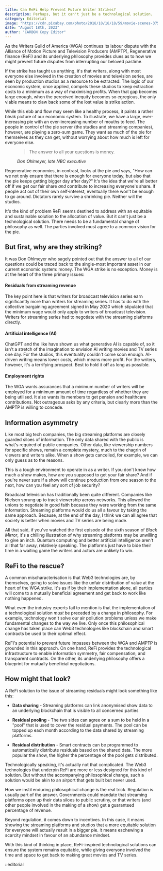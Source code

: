 ```yaml
---
title: Can ReFi Help Prevent Future Writer Strikes?
description: Perhaps, but it can't just be a technological solution.
category: Editorial
image: "https://cdn.pixabay.com/photo/2018/10/18/18/59/movie-scenes-3757174_1280.jpg"
date: "August 18th, 2023"
author: "CARBON Copy Editor"
---
```


As the Writers Guild of America (WGA) continues its labour dispute with the Alliance of Motion Picture and Television Producers (AMPTP), Regenerative finance (ReFi) and its underlying philosophy provides clues as to how we might prevent future disputes from interrupting our beloved pastime.   

If the strike has taught us anything, it's that writers, along with most everyone else involved in the creation of movies and television series, are seen by production studios as a resource to be extracted. The logic of our economic system, once applied, compels these studios to keep extraction costs to a minimum as a way of maximising profits. When that gap becomes large enough, when the perceived inequity becomes so egregious, the only viable means to claw back some of the lost value is strike action.

While this ebb and flow may seem like a healthy process, it paints a rather bleak picture of our economic system. To illustrate, we have  a large, ever-increasing pie with an ever-increasing number of mouths to feed. The people in control of the pie server (the studios and streaming companies), however, are playing a zero-sum game. They want as much of the pie for themselves as they can get, without worrying about how much is left for everyone else.

<figure class="text-center my-5">
  <blockquote class="blockquote">
    <span>The answer to all your questions is money.</span>
  </blockquote>
  <figcaption class="blockquote-footer">
    <cite title="Don Ohlmeyer">Don Ohlmeyer, late NBC executive</cite>
  </figcaption>
</figure>

Regenerative economics, in contrast, looks at the pie and says, "How can we not only ensure that there is enough for everyone today, but also that the pie keeps getting bigger day after day?" It's the idea that we're all better off if we get our fair share *and* contribute to increasing everyone's share. If people act out of their own self-interest, eventually there won't be enough to go around. Dictators rarely survive a shrinking pie. Neither will the studios.

It's the kind of problem ReFi seems destined to address with an equitable and sustainable solution to the allocation of value. But it can't just be a technological solution. There needs to be a fundamental change of philosophy as well. The parties involved must agree to a common vision for the pie.

## But first, why are they striking?

It was Don Ohlmeyer who sagely pointed out that the answer to all of our questions could be traced back to the single-most important asset in our current economic system: money. The WGA strike is no exception. Money is at the heart of the three primary issues:

<h4><i class="bi bi-coin"></i> Residuals from streaming revenue</h4>

The key point here is that writers for broadcast television series earn significantly more than writers for streaming series. It has to do with the collective bargaining agreement signed in May 2020 which stipulated that the minimum wage would only apply to writers of broadcast television. Writers for streaming series had to negotiate with the streaming platforms directly.  

<h4><i class="bi bi-coin"></i> Artificial intelligence (AI)</h4>

ChatGPT and the like have shown us what generative AI is capable of, so it isn't a stretch of the imagination to envision AI writing movies and TV series one day. For the studios, this eventuality couldn't come soon enough. AI-driven writing means lower costs, which means more profit. For the writers, however, it's a terrifying prospect. Best to hold it off as long as possible.

<h4><i class="bi bi-coin"></i> Employment rights</h4>

The WGA wants assurances that a minimum number of writers will be employed for a minimum amount of time regardless of whether they are being utilised. It also wants its members to get pension and healthcare contributions. Not outrageous asks by any criteria, but clearly more than the AMPTP is willing to concede.

## Information asymmetry

Like most big tech companies, the big streaming platforms are closely guarded siloes of information. The only data shared with the public is what's required of public companies. Other data, like viewership numbers for specific shows, remain a complete mystery, much to the chagrin of viewers and writers alike. When a show gets cancelled, for example, we can only guess as to the reasons.

This is a tough environment to operate in as a writer. If you don't know how much a show makes, how are you supposed to get your fair share? And if you're never sure if a show will continue production from one season to the next, how can you feel any sort of job security?

Broadcast television has traditionally been quite different. Companies like Nielsen sprung up to track viewership across networks. This allowed the unions to negotiate in good faith because they were working from the same information. Streaming platforms would do us all a favour by taking the same approach. Because, at the end of the day, I think we can all agree that society is better when movies and TV series are being made.

All that said, if you've watched the first episode of the sixth season of *Black Mirror*, it's a chilling illustration of why streaming platforms may be unwilling to give an inch. Quantum computing and better artificial intelligence aren't all that far away, relatively speaking. The platforms just have to bide their time in a waiting game the writers and actors are unlikely to win.

## ReFi to the rescue?

A common mischaracterisation is that Web3 technologies are, by themselves, going to solve issues like the unfair distribution of value at the heart of the WGA strike. It's as if by their implementation alone, all parties will come to a mutually beneficial agreement and get back to work like nothing happened.

What even the industry experts fail to mention is that the implementation of a technological solution *must* be preceded by a change in philosophy. For example, technology won't solve our air pollution problems unless we make fundamental changes to the way we live. Only once this philosophical change has taken place can Web3 technologies like blockchain and smart contracts be used to their optimal effect.  

ReFi's potential to prevent future impasses between the WGA and AMPTP is grounded in this approach. On one hand, ReFi provides the technological infrastructure to enable information symmetry, fair compensation, and transparent contracts. On the other, its underlying philosophy offers a blueprint for mutually beneficial negotiations.

## How might that look?

A ReFi solution to the issue of streaming residuals might look something like this:

- **Data sharing** - Streaming platforms can link anonymised show data to an underlying blockchain that is visible to all concerned parties

- **Residual pooling** - The two sides can agree on a sum to be held in a "pool" that is used to cover the residual payments. The pool can be topped up each month according to the data shared by streaming platforms.

- **Residual distribution** - Smart contracts can be programmed to automatically distribute residuals based on the shared data. The more popular the show, the higher the percentage of the pool gets distributed.

Technologically speaking, it's actually not that complicated. The Web3 technologies that underpin ReFi are more or less designed for this kind of solution. But without the accompanying philosophical change, such a solution would be akin to an airport that gets built but never used.

How we instil enduring philosophical change is the real trick. Regulation is usually part of the answer. Governments could mandate that streaming platforms open up their data siloes to public scrutiny, or that writers (and other people involved in the making of a show) get a guaranteed percentage of revenue.

Beyond regulation, it comes down to incentives. In this case, it means showing the streaming platforms and studios that a more equitable solution for everyone will actually result in a bigger pie. It means eschewing a scarcity mindset in favour of an abundance mindset.

With this kind of thinking in place, ReFi-inspired technological solutions can ensure the system remains equitable, while giving everyone involved the time and space to get back to making great movies and TV series.

::editorial
